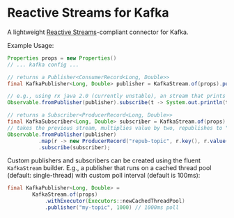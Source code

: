 # Reactive Streams for Kafka

A lightweight [Reactive Streams](https://github.com/reactive-streams/reactive-streams-jvm)-compliant
connector for Kafka.

Example Usage:

```java
Properties props = new Properties()
// ... kafka config ...

// returns a Publisher<ConsumerRecord<Long, Double>>
final KafkaPublisher<Long, Double> publisher = KafkaStream.of(props).publisher("my-topic");

// e.g., using rx java 2.0 (currently unstable), an stream that prints each key of each ConsumerRecord
Observable.fromPublisher(publisher).subscribe(t -> System.out.println(t.key()));

// returns a Subscriber<ProducerRecord<Long, Double>>
final KafkaSubscriber<Long, Double> subscriber = KafkaStream.of(props).subscriber("repub-topic");
// takes the previous stream, multiplies value by two, republishes to "repub-topic" under the same key
Observable.fromPublisher(publisher)
          .map(r -> new ProducerRecord("repub-topic", r.key(), r.value() * 2))
          .subscribe(subscriber);
```

Custom publishers and subscribers can be created using the fluent `KafkaStream` builder.
E.g., a publisher that runs on a cached thread pool (default: single-thread)
with custom poll interval (default is 100ms):

```java
final KafkaPublisher<Long, Double> =
        KafkaStream.of(props)
            .withExecutor(Executors::newCachedThreadPool)
            .publisher("my-topic", 1000) // 1000ms poll
```


